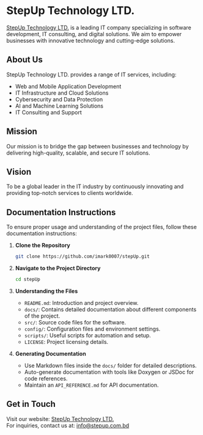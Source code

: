 # StepUp Technology LTD.

[StepUp Technology LTD.](https://stepup.com.bd/) is a leading IT company specializing in software development, IT consulting, and digital solutions. We aim to empower businesses with innovative technology and cutting-edge solutions.

## About Us
StepUp Technology LTD. provides a range of IT services, including:
- Web and Mobile Application Development
- IT Infrastructure and Cloud Solutions
- Cybersecurity and Data Protection
- AI and Machine Learning Solutions
- IT Consulting and Support

## Mission
Our mission is to bridge the gap between businesses and technology by delivering high-quality, scalable, and secure IT solutions.

## Vision
To be a global leader in the IT industry by continuously innovating and providing top-notch services to clients worldwide.

## Documentation Instructions
To ensure proper usage and understanding of the project files, follow these documentation instructions:

1. **Clone the Repository**
   ```sh
   git clone https://github.com/imark0007/stepUp.git
   ```
2. **Navigate to the Project Directory**
   ```sh
   cd stepUp
   ```
3. **Understanding the Files**
   - `README.md`: Introduction and project overview.
   - `docs/`: Contains detailed documentation about different components of the project.
   - `src/`: Source code files for the software.
   - `config/`: Configuration files and environment settings.
   - `scripts/`: Useful scripts for automation and setup.
   - `LICENSE`: Project licensing details.

4. **Generating Documentation**
   - Use Markdown files inside the `docs/` folder for detailed descriptions.
   - Auto-generate documentation with tools like Doxygen or JSDoc for code references.
   - Maintain an `API_REFERENCE.md` for API documentation.

## Get in Touch
Visit our website: [StepUp Technology LTD.](https://stepup.com.bd/)  
For inquiries, contact us at: info@stepup.com.bd
